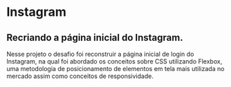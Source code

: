 # Instagram 
## Recriando a página inicial do Instagram.

Nesse projeto o desafio foi reconstruir a página inicial de login do Instagram, na qual foi abordado os conceitos sobre
CSS utilizando Flexbox, uma metodologia de posicionamento de elementos em tela mais utilizada no mercado assim como
conceitos de responsividade.
